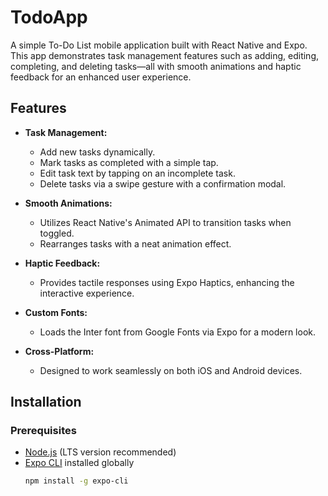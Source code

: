 # TodoApp

A simple To-Do List mobile application built with React Native and Expo. This app demonstrates task management features such as adding, editing, completing, and deleting tasks—all with smooth animations and haptic feedback for an enhanced user experience.

## Features

- **Task Management:**  
  - Add new tasks dynamically.
  - Mark tasks as completed with a simple tap.
  - Edit task text by tapping on an incomplete task.
  - Delete tasks via a swipe gesture with a confirmation modal.

- **Smooth Animations:**  
  - Utilizes React Native's Animated API to transition tasks when toggled.
  - Rearranges tasks with a neat animation effect.

- **Haptic Feedback:**  
  - Provides tactile responses using Expo Haptics, enhancing the interactive experience.

- **Custom Fonts:**  
  - Loads the Inter font from Google Fonts via Expo for a modern look.

- **Cross-Platform:**  
  - Designed to work seamlessly on both iOS and Android devices.

## Installation

### Prerequisites

- [Node.js](https://nodejs.org/) (LTS version recommended)
- [Expo CLI](https://docs.expo.dev/get-started/installation/) installed globally
  ```bash
  npm install -g expo-cli
